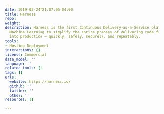 ```yaml
---
date: 2019-05-24T21:07:05-04:00
title: Harness
repo: 
weight: 
description: Harness is the first Continuous Delivery-as-a-Service platform that uses
  Machine Learning to simplify the entire process of delivering code from artifact
  into production – quickly, safely, securely, and repeatably.
tools:
- Hosting-Deployment
interactions: []
license: Commercial
data_model: ''
language: ''
related_tools: []
tags: []
urls:
  website: https://harness.io/
  github: ''
  twitter: ''
  other: ''
resources: []

---
```

